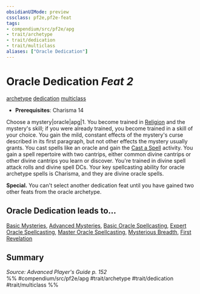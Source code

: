```yaml
---
obsidianUIMode: preview
cssclass: pf2e,pf2e-feat
tags:
- compendium/src/pf2e/apg
- trait/archetype
- trait/dedication
- trait/multiclass
aliases: ["Oracle Dedication"]
---
```

# Oracle Dedication  *Feat 2*  
[archetype](../../Rules/traits/archetype.md)  [dedication](../../Rules/traits/dedication.md)  [multiclass](../../Rules/traits/multiclass.md)  

- **Prerequisites**: Charisma 14

Choose a mystery|oracle|apg|1. You become trained in [Religion](../skills.md#Religion) and the mystery's skill; if you were already trained, you become trained in a skill of your choice. You gain the mild, constant effects of the mystery's curse described in its first paragraph, but not other effects the mystery usually grants. You cast spells like an oracle and gain the [Cast a Spell](../../Rules/actions/cast-a-spell.md) activity. You gain a spell repertoire with two cantrips, either common divine cantrips or other divine cantrips you learn or discover. You're trained in divine spell attack rolls and divine spell DCs. Your key spellcasting ability for oracle archetype spells is Charisma, and they are divine oracle spells.

**Special.** You can't select another dedication feat until you have gained two other feats from the oracle archetype.

## Oracle Dedication leads to...

[Basic Mysteries](basic-mysteries-apg.md), [Advanced Mysteries](advanced-mysteries-apg.md), [Basic Oracle Spellcasting](basic-oracle-spellcasting-apg.md), [Expert Oracle Spellcasting](expert-oracle-spellcasting-apg.md), [Master Oracle Spellcasting](master-oracle-spellcasting-apg.md), [Mysterious Breadth](mysterious-breadth-apg.md), [First Revelation](first-revelation-apg.md)

## Summary

*Source: Advanced Player's Guide p. 152*  
%% #compendium/src/pf2e/apg #trait/archetype #trait/dedication #trait/multiclass %%